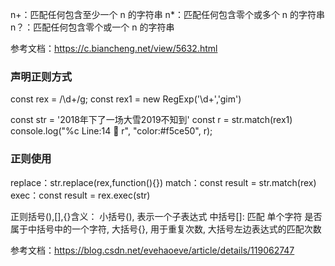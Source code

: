 n+：匹配任何包含至少一个 n 的字符串
n*：匹配任何包含零个或多个 n 的字符串
n？：匹配任何包含零个或一个 n 的字符串

参考文档：https://c.biancheng.net/view/5632.html

### 声明正则方式
const rex = /\d+/g;
const rex1 = new RegExp('\\d+','gim')

const str = '2018年下了一场大雪2019不知到'
const r = str.match(rex1)
console.log("%c Line:14 🍢 r", "color:#f5ce50", r);

### 正则使用
replace：str.replace(rex,function(){})
match：const result = str.match(rex)
exec：const result = rex.exec(str)

正则括号(),[],{}含义：
小括号(), 表示一个子表达式
中括号[]: 匹配 单个字符 是否属于中括号中的一个字符,
大括号{}, 用于重复次数, 大括号左边表达式的匹配次数


参考文档：https://blog.csdn.net/evehaoeve/article/details/119062747